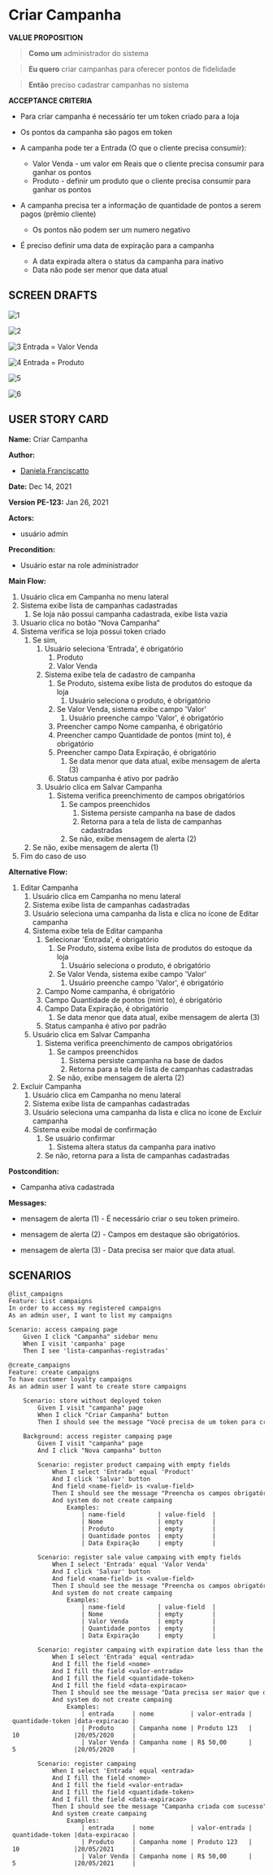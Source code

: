 # Criar Campanha

<p><strong>VALUE PROPOSITION</strong></p>

> **Como um** administrador do sistema

> **Eu quero** criar campanhas para oferecer pontos de fidelidade

> **Então** preciso cadastrar campanhas no sistema

<p><strong>ACCEPTANCE CRITERIA</strong></p>

- Para criar campanha é necessário ter um token criado para a loja

- Os pontos da campanha são pagos em token

- A campanha pode ter a Entrada (O que o cliente precisa consumir):
    - Valor Venda - um valor em Reais que o cliente precisa consumir para ganhar os pontos
    - Produto - definir um produto que o cliente precisa consumir para ganhar os pontos

- A campanha precisa ter a informação de quantidade de pontos a serem pagos (prêmio cliente)
    - Os pontos não podem ser um numero negativo

- É preciso definir uma data de expiração para a campanha
    - A data expirada altera o status da campanha para inativo
    - Data não pode ser menor que data atual

## SCREEN DRAFTS

![1](/img/must-ERP/criar-campanha1.png)

![2](/img/must-ERP/criar-campanha2.png)

![3](/img/must-ERP/criar-campanha3.png)
  Entrada = Valor Venda

![4](/img/must-ERP/criar-campanha4.png)
  Entrada = Produto

![5](/img/must-ERP/criar-campanha5.png)

![6](/img/must-ERP/criar-campanha6.png)

## USER STORY CARD

**Name:** Criar Campanha

**Author:** 

- [Daniela Franciscatto](https://github.com/danielaanjos) 

**Date:** Dec 14, 2021

**Version PE-123:** Jan 26, 2021

**Actors:**  

- usuário admin

**Precondition:**

- Usuário estar na role administrador

**Main Flow:**

1. Usuário clica em Campanha no menu lateral
2. Sistema exibe lista de campanhas cadastradas
    1. Se loja não possui campanha cadastrada, exibe lista vazia
3. Usuario clica no botão “Nova Campanha“
4. Sistema verifica se loja possui token criado
    1. Se sim,
        1. Usuário seleciona 'Entrada', é obrigatório
            1. Produto
            2. Valor Venda
        2. Sistema exibe tela de cadastro de campanha
            1. Se Produto, sistema exibe lista de produtos do estoque da loja
                1. Usuário seleciona o produto, é obrigatório
            2. Se Valor Venda, sistema exibe campo 'Valor'
                1. Usuário preenche campo 'Valor', é obrigatório
            3. Preencher campo Nome campanha, é obrigatório
            4. Preencher campo Quantidade de pontos (mint to), é obrigatório
            5. Preencher campo Data Expiração, é obrigatório
                1. Se data menor que data atual, exibe mensagem de alerta (3)
            6. Status campanha é ativo por padrão
        3. Usuário clica em Salvar Campanha
            1. Sistema verifica preenchimento de campos obrigatórios
                1. Se campos preenchidos
                    1. Sistema persiste campanha na base de dados
                    2. Retorna para a tela de lista de campanhas cadastradas
                2. Se não, exibe mensagem de alerta (2)
    2. Se não, exibe mensagem de alerta (1)
5. Fim do caso de uso

**Alternative Flow:**

1. Editar Campanha
    1. Usuário clica em Campanha no menu lateral
    2. Sistema exibe lista de campanhas cadastradas
    3. Usuário seleciona uma campanha da lista e clica no ícone de Editar campanha
    4. Sistema exibe tela de Editar campanha
        1. Selecionar 'Entrada', é obrigatório
            1. Se Produto, sistema exibe lista de produtos do estoque da loja
                1. Usuário seleciona o produto, é obrigatório
            2. Se Valor Venda, sistema exibe campo 'Valor'
                1. Usuário preenche campo 'Valor', é obrigatório
        2. Campo Nome campanha, é obrigatório
        3. Campo Quantidade de pontos (mint to), é obrigatório
        4. Campo Data Expiração, é obrigatório
            1. Se data menor que data atual, exibe mensagem de alerta (3)
        5. Status campanha é ativo por padrão
    5. Usuário clica em Salvar Campanha
        1. Sistema verifica preenchimento de campos obrigatórios
            1. Se campos preenchidos
                1. Sistema persiste campanha na base de dados
                2. Retorna para a tela de lista de campanhas cadastradas
            2. Se não, exibe mensagem de alerta (2)
2. Excluir Campanha
    1. Usuário clica em Campanha no menu lateral
    2. Sistema exibe lista de campanhas cadastradas
    3. Usuário seleciona uma campanha da lista e clica no ícone de Excluir campanha
    4. Sistema exibe modal de confirmação
        1. Se usuário confirmar
            1. Sistema altera status da campanha para inativo
        2. Se não, retorna para a lista de campanhas cadastradas

**Postcondition:**

- Campanha ativa cadastrada

**Messages:**

- mensagem de alerta (1) - É necessário criar o seu token primeiro.

- mensagem de alerta (2) - Campos em destaque são obrigatórios.

- mensagem de alerta (3) - Data precisa ser maior que data atual.

## SCENARIOS

```gherkin
@list_campaigns
Feature: List campaigns
In order to access my registered campaigns
As an admin user, I want to list my campaigns

Scenario: access campaing page
    Given I click "Campanha" sidebar menu
    When I visit 'campanha' page
    Then I see 'lista-campanhas-registradas'
```

```gherkin
@create_campaigns
Feature: create campaigns
To have customer loyalty campaigns
As an admin user I want to create store campaigns

    Scenario: store without deployed token
        Given I visit "campanha" page
        When I click "Criar Campanha" button
        Then I should see the message "Você precisa de um token para criar campanhas"

    Background: access register campaing page
        Given I visit "campanha" page
        And I click "Nova campanha" button

        Scenario: register product campaing with empty fields
            When I select 'Entrada' equal 'Product'
            And I click 'Salvar' button
            And field <name-field> is <value-field>
            Then I should see the message "Preencha os campos obrigatórios"
            And system do not create campaing
                Examples:
                    | name-field         | value-field  |
                    | Nome               | empty        |
                    | Produto            | empty        |
                    | Quantidade pontos  | empty        |
                    | Data Expiração     | empty        |

        Scenario: register sale value campaing with empty fields
            When I select 'Entrada' equal 'Valor Venda' 
            And I click 'Salvar' button
            And field <name-field> is <value-field>
            Then I should see the message "Preencha os campos obrigatórios"
            And system do not create campaing
                Examples:
                    | name-field         | value-field  |
                    | Nome               | empty        |
                    | Valor Venda        | empty        |
                    | Quantidade pontos  | empty        |
                    | Data Expiração     | empty        |

        Scenario: register campaing with expiration date less than the current date 
            When I select 'Entrada' equal <entrada>
            And I fill the field <nome> 
            And I fill the field <valor-entrada>
            And I fill the field <quantidade-token>
            And I fill the field <data-expiracao>
            Then I should see the message "Data precisa ser maior que data atual."
            And system do not create campaing 
                Examples:
                    | entrada     | nome          | valor-entrada | quantidade-token |data-expiracao |
                    | Produto     | Campanha nome | Produto 123   | 10               |20/05/2020     |
                    | Valor Venda | Campanha nome | R$ 50,00      | 5                |20/05/2020     |

        Scenario: register campaing
            When I select 'Entrada' equal <entrada>
            And I fill the field <nome> 
            And I fill the field <valor-entrada>
            And I fill the field <quantidade-token>
            And I fill the field <data-expiracao>
            Then I should see the message "Campanha criada com sucesso"
            And system create campaing        
                Examples:
                    | entrada     | nome          | valor-entrada | quantidade-token |data-expiracao |
                    | Produto     | Campanha nome | Produto 123   | 10               |20/05/2021     |
                    | Valor Venda | Campanha nome | R$ 50,00      | 5                |20/05/2021     |
```